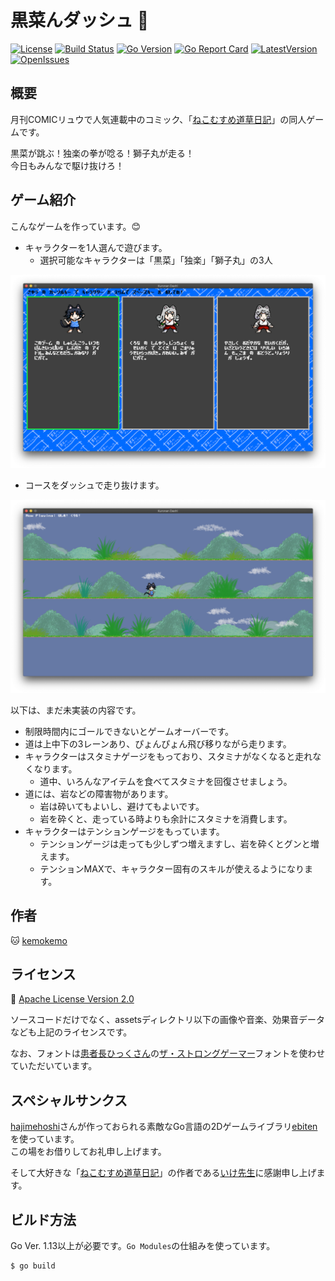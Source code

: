 # 黒菜んダッシュ :dash:

[![License](https://img.shields.io/github/license/kemokemo/kuronan-dash)](https://opensource.org/licenses/Apache-2.0) [![Build Status](https://travis-ci.org/kemokemo/kuronan-dash.svg?branch=master)](https://travis-ci.org/kemokemo/kuronan-dash) [![Go Version](https://img.shields.io/github/go-mod/go-version/kemokemo/kuronan-dash)](https://github.com/kemokemo/kuronan-dash/blob/master/go.mod) [![Go Report Card](https://goreportcard.com/badge/github.com/kemokemo/kuronan-dash)](https://goreportcard.com/report/github.com/kemokemo/kuronan-dash) [![LatestVersion](https://img.shields.io/github/v/release/kemokemo/kuronan-dash?color=8783f7)](https://github.com/kemokemo/kuronan-dash/releases/latest) [![OpenIssues](https://img.shields.io/github/issues-raw/kemokemo/kuronan-dash?color=fca438)](https://github.com/kemokemo/kuronan-dash/issues)

## 概要

月刊COMICリュウで人気連載中のコミック、「[ねこむすめ道草日記](http://www.comic-ryu.jp/_nekomusume/)」の同人ゲームです。

黒菜が跳ぶ！独楽の拳が唸る！獅子丸が走る！  
今日もみんなで駆け抜けろ！

## ゲーム紹介

こんなゲームを作っています。:blush:

- キャラクターを1人選んで遊びます。
  - 選択可能なキャラクターは「黒菜」「独楽」「獅子丸」の3人

![SelectScreen](media/select_screen.png)

- コースをダッシュで走り抜けます。

![GameScreenKurona](media/game_screen_kurona.png)

以下は、まだ未実装の内容です。

- 制限時間内にゴールできないとゲームオーバーです。
- 道は上中下の3レーンあり、ぴょんぴょん飛び移りながら走ります。
- キャラクターはスタミナゲージをもっており、スタミナがなくなると走れなくなります。
  - 道中、いろんなアイテムを食べてスタミナを回復させましょう。
- 道には、岩などの障害物があります。
  - 岩は砕いてもよいし、避けてもよいです。
  - 岩を砕くと、走っている時よりも余計にスタミナを消費します。
- キャラクターはテンションゲージをもっています。
  - テンションゲージは走っても少しずつ増えますし、岩を砕くとグンと増えます。
  - テンションMAXで、キャラクター固有のスキルが使えるようになります。

## 作者

:cat: [kemokemo](https://github.com/kemokemo)

## ライセンス

:orange_book: [Apache License Version 2.0](https://github.com/kemokemo/kuronan-dash/blob/master/LICENSE)

ソースコードだけでなく、assetsディレクトリ以下の画像や音楽、効果音データなども上記のライセンスです。

なお、フォントは[患者長ひっくさん](https://twitter.com/hicchicc)の[ザ・ストロングゲーマー](http://www17.plala.or.jp/xxxxxxx/00ff/)フォントを使わせていただいています。

## スペシャルサンクス

[hajimehoshi](https://github.com/hajimehoshi)さんが作っておられる素敵なGo言語の2Dゲームライブラリ[ebiten](https://github.com/hajimehoshi/ebiten)を使っています。  
この場をお借りしてお礼申し上げます。

そして大好きな「[ねこむすめ道草日記](http://www.comic-ryu.jp/_nekomusume/)」の作者である[いけ先生](https://twitter.com/ikenokappa)に感謝申し上げます。

## ビルド方法

Go Ver. 1.13以上が必要です。`Go Modules`の仕組みを使っています。

```sh
$ go build
```
